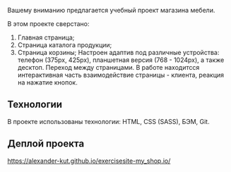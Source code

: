 Вашему вниманию предлагается учебный проект магазина мебели. 

В этом проекте сверстано:
1. Главная страница;
2. Страница каталога продукции;
3. Страница корзины;
Настроен адаптив под различные устройства: телефон (375рх, 425рх), планшетная версия (768 - 1024рх), а также десктоп.
Переход между страницами.
В работе находитсся интерактивная часть взаимодействие страницы - клиента, реакция на нажатие кнопок.


## Технологии
В проекте использованы технологии: HTML, CSS (SASS), БЭМ, Git.



## Деплой проекта 
https://alexander-kut.github.io/exercisesite-my_shop.io/
